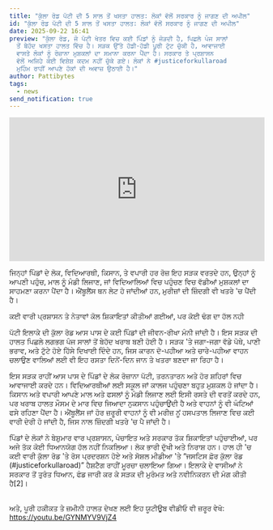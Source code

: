 ```yaml
---
title: "ਕੁੱਲਾ ਰੋਡ ਪੱਟੀ ਦੀ 5 ਸਾਲ ਤੋਂ ਖਸਤਾ ਹਾਲਤ: ਲੋਕਾਂ ਵੱਲੋਂ ਸਰਕਾਰ ਨੂੰ ਜਾਗਣ ਦੀ ਅਪੀਲ"
id: "ਕੁੱਲਾ ਰੋਡ ਪੱਟੀ ਦੀ 5 ਸਾਲ ਤੋਂ ਖਸਤਾ ਹਾਲਤ: ਲੋਕਾਂ ਵੱਲੋਂ ਸਰਕਾਰ ਨੂੰ ਜਾਗਣ ਦੀ ਅਪੀਲ"
date: 2025-09-22 16:41
preview: "ਕੁੱਲਾ ਰੋਡ, ਜੋ ਪੱਟੀ ਖੇਤਰ ਵਿਚ ਕਈ ਪਿੰਡਾਂ ਨੂੰ ਜੋੜਦੀ ਹੈ, ਪਿਛਲੇ ਪੰਜ ਸਾਲਾਂ
  ਤੋਂ ਬੇਹੱਦ ਖਸਤਾ ਹਾਲਤ ਵਿੱਚ ਹੈ। ਸੜਕ ਉੱਤੇ ਹੱਡੀ-ਹੱਡੀ ਪੂਰੀ ਟੁੱਟ ਚੁੱਕੀ ਹੈ, ਆਵਾਜਾਈ
  ਵਾਸਤੇ ਲੋਕਾਂ ਨੂੰ ਰੋਜ਼ਾਨਾ ਮੁਸ਼ਕਲਾਂ ਦਾ ਸਮਾਨਾ ਕਰਨਾ ਪੈਂਦਾ ਹੈ। ਸਰਕਾਰ ਤੇ ਪ੍ਰਸ਼ਾਸਨ
  ਵੱਲੋਂ ਅਜਿਹੇ ਕੋਈ ਵਿਸ਼ੇਸ਼ ਕਦਮ ਨਹੀਂ ਚੁੱਕੇ ਗਏ। ਲੋਕਾਂ ਨੇ #justiceforkullaroad
  ਮੁਹਿੰਮ ਰਾਹੀਂ ਆਪਣੇ ਹੱਕਾਂ ਦੀ ਅਵਾਜ਼ ਉਠਾਈ ਹੈ।"
author: Pattibytes
tags:
  - news
send_notification: true
---
```

<div style="position:relative; width:100%; padding-bottom:56.25%; height:0; overflow:hidden;">
  <iframe 
    src="https://www.youtube.com/embed/GYNMYV9VjZ4" 
    title="YouTube video player"
    style="position:absolute; top:0; left:0; width:100%; height:100%; border:0;"
    allow="accelerometer; autoplay; clipboard-write; encrypted-media; gyroscope; picture-in-picture; web-share"
    allowfullscreen>
  </iframe>
</div>

ਜਿਨ੍ਹਾਂ ਪਿੰਡਾਂ ਦੇ ਲੋਕ, ਵਿਦਿਆਰਥੀ, ਕਿਸਾਨ, ਤੇ ਵਪਾਰੀ ਹਰ ਰੋਜ਼ ਇਹ ਸੜਕ ਵਰਤਦੇ ਹਨ, ਉਨ੍ਹਾਂ ਨੂੰ ਆਪਣੀ ਪਹੁੰਚ, ਮਾਲ ਨੂੰ ਮੰਡੀ ਲਿਜਾਣ, ਜਾਂ ਵਿਦਿਆਲਿਆਂ ਵਿਚ ਪਹੁੰਚਣ ਵਿਚ ਵੱਡੀਆਂ ਮੁਸ਼ਕਲਾਂ ਦਾ ਸਾਹਮਣਾ ਕਰਨਾ ਪੈਂਦਾ ਹੈ। ਐਂਬੂਲੈਂਸ ਥਨ ਲੇਟ ਹੋ ਜਾਂਦੀਆਂ ਹਨ, ਮੁਰੀਜ਼ਾਂ ਦੀ ਜ਼ਿੰਦਗੀ ਵੀ ਖਤਰੇ 'ਚ ਪੈਂਦੀ ਹੈ।

ਕਈ ਵਾਰੀ ਪ੍ਰਸ਼ਾਸਨ ਤੇ ਨੇਤਾਵਾਂ ਕੋਲ ਸ਼ਿਕਾਇਤਾਂ ਕੀਤੀਆਂ ਗਈਆਂ, ਪਰ ਕੋਈ ਢੰਗ ਦਾ ਹੱਲ ਨਹੀ

ਪੱਟੀ ਇਲਾਕੇ ਦੀ ਕੁੱਲਾ ਰੋਡ ਆਸ ਪਾਸ ਦੇ ਕਈ ਪਿੰਡਾਂ ਦੀ ਜੀਵਨ-ਰੀਖਾ ਮੰਨੀ ਜਾਂਦੀ ਹੈ। ਇਸ ਸੜਕ ਦੀ ਹਾਲਤ ਪਿਛਲੇ ਲਗਭਗ ਪੰਜ ਸਾਲਾਂ ਤੋਂ ਬੇਹੱਦ ਖਰਾਬ ਬਣੀ ਹੋਈ ਹੈ। ਸੜਕ 'ਤੇ ਜਗਾ-ਜਗਾ ਵੱਡੇ ਪੋਥੇ, ਪਾਣੀ ਭਰਾਵ, ਅਤੇ ਟੁੱਟੇ ਹੋਏ ਹਿੱਸੇ ਦਿਖਾਈ ਦਿੰਦੇ ਹਨ, ਜਿਸ ਕਾਰਨ ਦੋ-ਪਹੀਆ ਅਤੇ ਚਾਰੇ-ਪਹੀਆ ਵਾਹਨ ਚਲਾਉਣ ਵਾਲਿਆਂ ਲਈ ਵੀ ਇਹ ਰਸਤਾ ਦਿਨੋਂ-ਦਿਨ ਜਾਨ ਤੇ ਖਤਰਾ ਬਣਦਾ ਜਾ ਰਿਹਾ ਹੈ।

ਇਸ ਸੜਕ ਰਾਹੀਂ ਆਸ ਪਾਸ ਦੇ ਪਿੰਡਾਂ ਦੇ ਲੋਕ ਰੋਜ਼ਾਨਾ ਪੱਟੀ, ਤਰਨਤਾਰਨ ਅਤੇ ਹੋਰ ਸ਼ਹਿਰਾਂ ਵਿਚ ਆਵਾਜਾਈ ਕਰਦੇ ਹਨ। ਵਿਦਿਆਰਥੀਆਂ ਲਈ ਸਕੂਲ ਜਾਂ ਕਾਲਜ ਪਹੁੰਚਣਾ ਬਹੁਤ ਮੁਸ਼ਕਲ ਹੋ ਜਾਂਦਾ ਹੈ। ਕਿਸਾਨ ਅਤੇ ਵਪਾਰੀ ਆਪਣੇ ਮਾਲ ਅਤੇ ਫਸਲਾਂ ਨੂੰ ਮੰਡੀ ਲਿਜਾਣ ਲਈ ਇਸੀ ਰਸਤੇ ਦੀ ਵਰਤੋਂ ਕਰਦੇ ਹਨ, ਪਰ ਖਰਾਬ ਹਾਲਤ ਮੌਸਮ ਦੇ ਮਾਰ ਵਿਚ ਜਿਆਦਾ ਨੁਕਸਾਨ ਪਹੁੰਚਾਉਂਦੀ ਹੈ ਅਤੇ ਵਾਹਨਾਂ ਨੂੰ ਵੀ ਘੰਟਿਆਂ ਫਸੇ ਰਹਿਣਾ ਪੈਂਦਾ ਹੈ। ਐਂਬੂਲੈਂਸ ਜਾਂ ਹੋਰ ਜ਼ਰੂਰੀ ਵਾਹਨਾਂ ਨੂੰ ਵੀ ਮਰੀਜ਼ ਨੂਂ ਹਸਪਤਾਲ ਲਿਜਾਣ ਵਿਚ ਕਈ ਵਾਰੀ ਦੇਰੀ ਹੋ ਜਾਂਦੀ ਹੈ, ਜਿਸ ਨਾਲ ਜ਼ਿੰਦਗੀ ਖਤਰੇ 'ਚ ਪੈ ਜਾਂਦੀ ਹੈ।

ਪਿੰਡਾਂ ਦੇ ਲੋਕਾਂ ਨੇ ਬੇਸ਼ੁਮਾਰ ਵਾਰ ਪ੍ਰਸ਼ਾਸਨ, ਪੰਚਾਇਤ ਅਤੇ ਸਰਕਾਰ ਤੱਕ ਸ਼ਿਕਾਇਤਾਂ ਪਹੁੰਚਾਈਆਂ, ਪਰ ਅਜੇ ਤੱਕ ਕੋਈ ਧਿਆਨਯੋਗ ਹੱਲ ਨਹੀਂ ਨਿਕਲਿਆ। ਲੋਕ ਭਾਰੀ ਦੁੱਖੀ ਅਤੇ ਨਿਰਾਸ਼ ਹਨ। ਹਾਲ ਹੀ 'ਚ ਕਈ ਵਾਰੀ ਕੁੱਲਾ ਰੋਡ 'ਤੇ ਰੋਸ ਪ੍ਰਦਰਸ਼ਨ ਹੋਏ ਅਤੇ ਸੋਸ਼ਲ ਮੀਡੀਆ 'ਤੇ “ਜਸਟਿਸ ਫ਼ੋਰ ਕੁੱਲਾ ਰੋਡ (#justiceforkullaroad)” ਹੈਸ਼ਟੈਗ ਰਾਹੀਂ ਮੂਰਚਾ ਚਲਾਇਆ ਗਿਆ। ਇਲਾਕੇ ਦੇ ਵਾਸੀਆਂ ਨੇ ਸਰਕਾਰ ਤੋਂ ਤੁਰੰਤ ਧਿਆਨ, ਫੰਡ ਜਾਰੀ ਕਰ ਕੇ ਸੜਕ ਦੀ ਮੁਰੰਮਤ ਅਤੇ ਨਵੀਨਿਕਰਨ ਦੀ ਮੰਗ ਕੀਤੀ ਹੈ\[2]।

<br>
ਅਤੇ, ਪੂਰੀ ਹਕੀਕਤ ਤੇ ਜ਼ਮੀਨੀ ਹਾਲਤ ਦੇਖਣ ਲਈ ਇਹ ਯੂਟੀਊਬ ਵੀਡੀਓ ਵੀ ਜ਼ਰੂਰ ਵੇਖੋ:<br>
<a href="https://youtu.be/GYNMYV9VjZ4" target="_blank">https://youtu.be/GYNMYV9VjZ4</a>